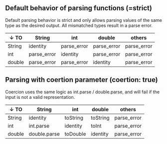 ## Default behavior of parsing functions (=strict)

Default parsing behavior is strict and only allows parsing values of the same type as the desired output. All mismatched types result in a parse error.

| ↓ TO   | String      | int         | double      | others      |
| ------ | ----------- | ----------- | ----------- | ----------- |
| String | identity    | parse_error | parse_error | parse_error |
| int    | parse_error | identity    | parse_error | parse_error |
| double | parse_error | parse_error | identity    | parse_error |

## Parsing with coertion parameter (coertion: true)

Coercion uses the same logic as int.parse / double.parse, and will fail if the input is not a valid representation.

| ↓ TO   | String       | int      | double   | others      |
| ------ | ------------ | -------- | -------- | ----------- |
| String | identity     | toString | toString | parse_error |
| int    | int.parse    | identity | toInt    | parse_error |
| double | double.parse | toDouble | identity | parse_error |
